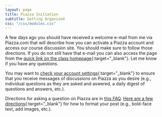 ```yaml
---
layout: page
title: Piazza Initiation
subtitle: Getting Organized
css: "/css/modules.css"
---
```


A few days ago you should have received a welcome e-mail from me via Piazza.com that will describe how you can activate a Piazza account and access our course discussion site. You should make sure to follow those directions. If you do not still have that e-mail you can also access the page from the [quick link on the class homepage](../../){:target="_blank"}. Let me know if you have any questions.

You may want to [check your account settings](https://support.piazza.com/support/solutions/articles/48000574383-student-email-notification-settings){:target="_blank"} to ensure that you receive messages of discussions on Piazza as you desire (e.g., individual questions as they are asked and aswered, a daily digest of questions and answers, etc.).

Directions for asking a question on Piazza are in [this FAQ](../../resources/FAQs/Piazza). [Here are a few directions](https://support.piazza.com/support/solutions/articles/48000964938-text-editor-options-student){:target="_blank"} for how to format your post (e.g., bold-face text, add images, etc.).
